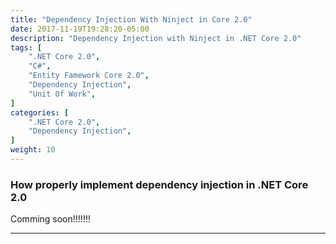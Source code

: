 ```yaml
---
title: "Dependency Injection With Ninject in Core 2.0"
date: 2017-11-19T19:28:20-05:00
description: "Dependency Injection with Ninject in .NET Core 2.0"
tags: [
    ".NET Core 2.0",
    "C#",
    "Entity Famework Core 2.0",
    "Dependency Injection",
    "Unit Of Work",
]
categories: [
    ".NET Core 2.0",
    "Dependency Injection",
]
weight: 10
---
```


### How properly implement dependency injection in .NET Core 2.0

Comming soon!!!!!!!

---
